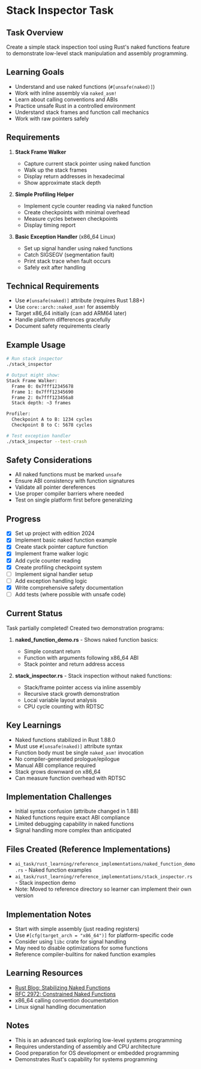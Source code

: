 # Stack Inspector Task

## Task Overview
Create a simple stack inspection tool using Rust's naked functions feature to demonstrate low-level stack manipulation and assembly programming.

## Learning Goals
- Understand and use naked functions (`#[unsafe(naked)]`)
- Work with inline assembly via `naked_asm!`
- Learn about calling conventions and ABIs
- Practice unsafe Rust in a controlled environment
- Understand stack frames and function call mechanics
- Work with raw pointers safely

## Requirements
1. **Stack Frame Walker**
   - Capture current stack pointer using naked function
   - Walk up the stack frames
   - Display return addresses in hexadecimal
   - Show approximate stack depth

2. **Simple Profiling Helper**
   - Implement cycle counter reading via naked function
   - Create checkpoints with minimal overhead
   - Measure cycles between checkpoints
   - Display timing report

3. **Basic Exception Handler** (x86_64 Linux)
   - Set up signal handler using naked functions
   - Catch SIGSEGV (segmentation fault)
   - Print stack trace when fault occurs
   - Safely exit after handling

## Technical Requirements
- Use `#[unsafe(naked)]` attribute (requires Rust 1.88+)
- Use `core::arch::naked_asm!` for assembly
- Target x86_64 initially (can add ARM64 later)
- Handle platform differences gracefully
- Document safety requirements clearly

## Example Usage
```bash
# Run stack inspector
./stack_inspector

# Output might show:
Stack Frame Walker:
  Frame 0: 0x7fff12345678
  Frame 1: 0x7fff12345690
  Frame 2: 0x7fff123456a8
  Stack depth: ~3 frames

Profiler:
  Checkpoint A to B: 1234 cycles
  Checkpoint B to C: 5678 cycles

# Test exception handler
./stack_inspector --test-crash
```

## Safety Considerations
- All naked functions must be marked `unsafe`
- Ensure ABI consistency with function signatures
- Validate all pointer dereferences
- Use proper compiler barriers where needed
- Test on single platform first before generalizing

## Progress
- [x] Set up project with edition 2024
- [x] Implement basic naked function example
- [x] Create stack pointer capture function
- [x] Implement frame walker logic
- [x] Add cycle counter reading
- [x] Create profiling checkpoint system
- [ ] Implement signal handler setup
- [ ] Add exception handling logic
- [x] Write comprehensive safety documentation
- [ ] Add tests (where possible with unsafe code)

## Current Status
Task partially completed! Created two demonstration programs:

1. **naked_function_demo.rs** - Shows naked function basics:
   - Simple constant return
   - Function with arguments following x86_64 ABI
   - Stack pointer and return address access
   
2. **stack_inspector.rs** - Stack inspection without naked functions:
   - Stack/frame pointer access via inline assembly
   - Recursive stack growth demonstration
   - Local variable layout analysis
   - CPU cycle counting with RDTSC

## Key Learnings
- Naked functions stabilized in Rust 1.88.0
- Must use `#[unsafe(naked)]` attribute syntax
- Function body must be single `naked_asm!` invocation
- No compiler-generated prologue/epilogue
- Manual ABI compliance required
- Stack grows downward on x86_64
- Can measure function overhead with RDTSC

## Implementation Challenges
- Initial syntax confusion (attribute changed in 1.88)
- Naked functions require exact ABI compliance
- Limited debugging capability in naked functions
- Signal handling more complex than anticipated

## Files Created (Reference Implementations)
- `ai_task/rust_learning/reference_implementations/naked_function_demo.rs` - Naked function examples
- `ai_task/rust_learning/reference_implementations/stack_inspector.rs` - Stack inspection demo
- Note: Moved to reference directory so learner can implement their own version

## Implementation Notes
- Start with simple assembly (just reading registers)
- Use `#[cfg(target_arch = "x86_64")]` for platform-specific code
- Consider using `libc` crate for signal handling
- May need to disable optimizations for some functions
- Reference compiler-builtins for naked function examples

## Learning Resources
- [Rust Blog: Stabilizing Naked Functions](https://blog.rust-lang.org/2025/07/03/stabilizing-naked-functions/)
- [RFC 2972: Constrained Naked Functions](https://rust-lang.github.io/rfcs/2972-constrained-naked.html)
- x86_64 calling convention documentation
- Linux signal handling documentation

## Notes
- This is an advanced task exploring low-level systems programming
- Requires understanding of assembly and CPU architecture
- Good preparation for OS development or embedded programming
- Demonstrates Rust's capability for systems programming